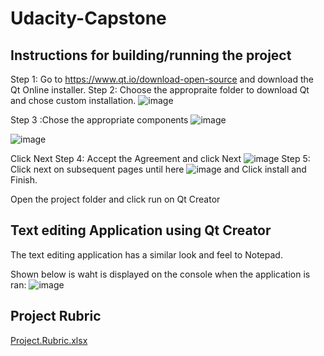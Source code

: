 # Udacity-Capstone

## Instructions for building/running the project

Step 1: Go to https://www.qt.io/download-open-source and download the Qt Online installer.
Step 2: Choose the appropraite folder to download Qt and chose custom installation.
![image](https://user-images.githubusercontent.com/69585981/126046236-2505b424-bc6c-4dfa-ac7d-9377c438084f.png)

Step 3 :Chose the appropriate components
![image](https://user-images.githubusercontent.com/69585981/126046345-9db46b60-54e2-47b7-9e64-24462b909967.png)

![image](https://user-images.githubusercontent.com/69585981/126046372-e42b1fee-6c45-4929-bf43-65625518423a.png)

Click Next
Step 4: Accept the Agreement and click Next
![image](https://user-images.githubusercontent.com/69585981/126046395-18391db6-2011-477a-b5ca-2d05d98b99a0.png)
 Step 5: Click next on subsequent pages until here
 ![image](https://user-images.githubusercontent.com/69585981/126046430-7d8aa47d-5fe8-4198-a379-b85d3624154f.png)
and Click install and Finish.

Open the project folder and click run on Qt Creator

## Text editing Application using Qt Creator
The text editing application has a similar look and feel to Notepad.

Shown below is waht is displayed on the console when the application is ran:
![image](https://user-images.githubusercontent.com/69585981/126046524-d0149026-50af-466e-bf39-370978360d83.png)

## Project Rubric
[Project.Rubric.xlsx](https://github.com/ao2-yekeen/Udacity-Capstone/files/6836621/Project.Rubric.xlsx)



